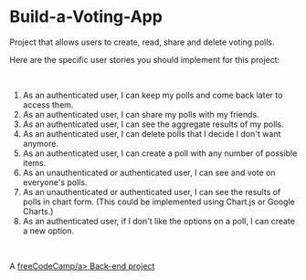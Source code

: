 # Build-a-Voting-App
Project that allows users to create, read, share and delete voting polls.

<p>Here are the specific user stories you should implement for this project:</p>
<br>
<ol>
  <li>As an authenticated user, I can keep my polls and come back later to access them.</li>
  <li>As an authenticated user, I can share my polls with my friends.</li>
  <li>As an authenticated user, I can see the aggregate results of my polls.</li>
  <li>As an authenticated user, I can delete polls that I decide I don't want anymore.</li>
  <li>As an authenticated user, I can create a poll with any number of possible items.</li>
  <li>As an unauthenticated or authenticated user, I can see and vote on everyone's polls.</li>
  <li> As an unauthenticated or authenticated user, I can see the results of polls in chart form. (This could be implemented using Chart.js or Google Charts.)</li>
  <li>As an authenticated user, if I don't like the options on a poll, I can create a new option.</li>
</ol>
<br>
<p>A <a href="https://www.freecodecamp.org/challenges/build-a-voting-app">freeCodeCamp/a> Back-end project</p>
